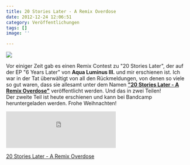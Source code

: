 ```yaml
---
title: 20 Stories Later - A Remix Overdose
date: 2012-12-24 12:06:51
category: Veröffentlichungen
tags: []
image: ''

---
```


![](http://f0.bcbits.com/z/40/75/4075961815-1.jpg)


Vor einiger Zeit gab es einen Remix Contest zu "20 Stories Later", der auf der EP "6 Years Later" von **Aqua Luminus III.** und mir erschienen ist. Ich war in der Tat überwältigt von all den Rückmeldungen, von denen so viele so gut waren, dass sie allesamt unter dem Namen **["20 Stories Later - A Remix Overdose"](http://www.e-q-x.net/releases/eqxdgtl008-9/)** veröffentlicht werden. Und das in zwei Teilen!  
Der zweite Teil ist heute erschienen und kann bei Bandcamp heruntergeladen werden. Frohe Weihnachten!  
<iframe style="width: 300px; height: 100px; display: block; position: relative;" src="http://bandcamp.com/EmbeddedPlayer/v=2/album=2306941460/size=grande/bgcol=FFFFFF/linkcol=4285BB/" height="100" width="300" frameborder="0"></iframe>
  
[20 Stories Later - A Remix Overdose](http://www.e-q-x.net/releases/eqxdgtl008-9/)
